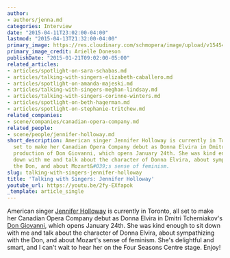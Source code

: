 ```yaml
---
author:
- authors/jenna.md
categories: Interview
date: "2015-04-11T23:02:00-04:00"
lastmod: "2015-04-13T21:32:00-04:00"
primary_image: https://res.cloudinary.com/schmopera/image/upload/v1545409169/media/webhook-uploads/1428807718633/JenniferHollow.jpg.jpg
primary_image_credit: Arielle Doneson
publishDate: "2015-01-21T09:02:00-05:00"
related_articles:
- articles/spotlight-on-sara-schabas.md
- articles/talking-with-singers-elizabeth-caballero.md
- articles/spotlight-on-amanda-majeski.md
- articles/talking-with-singers-meghan-lindsay.md
- articles/talking-with-singers-corinne-winters.md
- articles/spotlight-on-beth-hagerman.md
- articles/spotlight-on-stephanie-tritchew.md
related_companies:
- scene/companies/canadian-opera-company.md
related_people:
- scene/people/jennifer-holloway.md
short_description: American singer Jennifer Holloway is currently in Toronto, all
  set to make her Canadian Opera Company debut as Donna Elvira in Dmitri Tcherniakov&#039;s
  production of Don Giovanni, which opens January 24th. She was kind enough to sit
  down with me and talk about the character of Donna Elvira, about sympathizing with
  the Don, and about Mozart&#039;s sense of feminism.
slug: talking-with-singers-jennifer-holloway
title: 'Talking with Singers: Jennifer Holloway'
youtube_url: https://youtu.be/2fy-EXfapok
_template: article_single
---
```


American singer [Jennifer Holloway](http://www.jenniferhollowaymezzo.com/jenniferhollowaymezzo.com/Home.html) is currently in Toronto, all set to make her Canadian Opera Company debut as Donna Elvira in Dmitri Tcherniakov's [Don Giovanni](http://www.coc.ca/PerformancesAndTickets/1415Season/DonGiovanni.aspx), which opens January 24th. She was kind enough to sit down with me and talk about the character of Donna Elvira, about sympathizing with the Don, and about Mozart's sense of feminism. She's delightful and smart, and I can't wait to hear her on the Four Seasons Centre stage. Enjoy!
